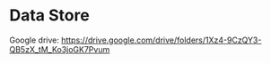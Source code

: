 # Data Store

Google drive: https://drive.google.com/drive/folders/1Xz4-9CzQY3-QB5zX_tM_Ko3joGK7Pvum